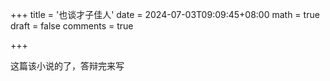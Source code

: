 +++
title = '也谈才子佳人'
date = 2024-07-03T09:09:45+08:00
math = true                                
draft = false
comments = true

+++

这篇该小说的了，答辩完来写



